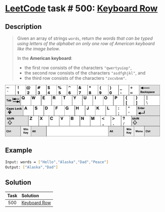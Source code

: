 # [LeetCode][leetcode] task # 500: [Keyboard Row][task]

Description
-----------

> Given an array of strings `words`, return _the words that can be typed
> using letters of the alphabet on only one row of American keyboard like the image below_.
> 
> In the **American keyboard**:
> * the first row consists of the characters `"qwertyuiop"`,
> * the second row consists of the characters `"asdfghjkl"`, and
> * the third row consists of the characters `"zxcvbnm"`.

![keyborad.png](image/keyboard.png)

 Example
-------

```sh
Input: words = ["Hello","Alaska","Dad","Peace"]
Output: ["Alaska","Dad"]
```

Solution
--------

| Task | Solution                 |
|:----:|:-------------------------|
| 500  | [Keyboard Row][solution] |


[leetcode]: <http://leetcode.com/>
[task]: <https://leetcode.com/problems/keyboard-row/>
[solution]: <https://github.com/wellaxis/witalis-jkit/blob/main/module/tasks/src/main/java/com/witalis/jkit/tasks/core/task/leetcode/h6/p500/option/Practice.java>
